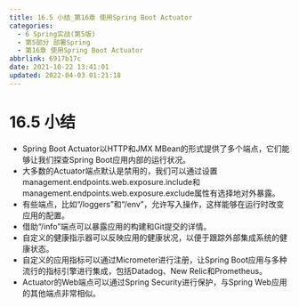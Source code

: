 ```yaml
---
title: 16.5 小结_第16章 使用Spring Boot Actuator
categories: 
  - 6 Spring实战(第5版)
  - 第5部分 部署Spring
  - 第16章 使用Spring Boot Actuator
abbrlink: 6917b17c
date: 2021-10-22 13:41:01
updated: 2022-04-03 01:21:18
---
```

# 16.5 小结
- Spring Boot Actuator以HTTP和JMX MBean的形式提供了多个端点，它们能够让我们探查Spring Boot应用内部的运行状况。
- 大多数的Actuator端点默认是禁用的，我们可以通过设置management.endpoints.web.exposure.include和management.endpoints.web.exposure.exclude属性有选择地对外暴露。
- 有些端点，比如“/loggers”和“/env”，允许写入操作，这样能够在运行时改变应用的配置。
- 借助“/info”端点可以暴露应用的构建和Git提交的详情。
- 自定义的健康指示器可以反映应用的健康状况，以便于跟踪外部集成系统的健康状态。
- 自定义的应用指标可以通过Micrometer进行注册，让Spring Boot应用与多种流行的指标引擎进行集成，包括Datadog、New Relic和Prometheus。
- Actuator的Web端点可以通过Spring Security进行保护，与Spring Web应用的其他端点非常相似。
